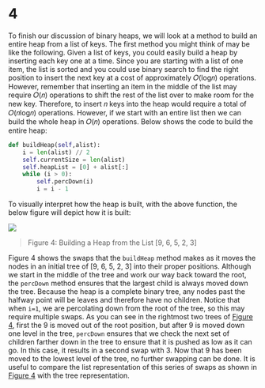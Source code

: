 # 4

To finish our discussion of binary heaps, we will look at a method to build an entire heap from a list of keys. The first method you might think of may be like the following. Given a list of keys, you could easily build a heap by inserting each key one at a time. Since you are starting with a list of one item, the list is sorted and you could use binary search to find the right position to insert the next key at a cost of approximately 𝑂\(log𝑛\) operations. However, remember that inserting an item in the middle of the list may require 𝑂\(𝑛\) operations to shift the rest of the list over to make room for the new key. Therefore, to insert 𝑛 keys into the heap would require a total of 𝑂\(𝑛log𝑛\) operations. However, if we start with an entire list then we can build the whole heap in 𝑂\(𝑛\) operations. Below shows the code to build the entire heap:

```python
def buildHeap(self,alist):
    i = len(alist) // 2
    self.currentSize = len(alist)
    self.heapList = [0] + alist[:]
    while (i > 0):
        self.percDown(i)
        i = i - 1
```

To visually interpret how the heap is built, with the above function, the below figure will depict how it is built:

![](https://runestone.academy/runestone/books/published/pythonds/_images/buildheap.png)

> Figure 4: Building a Heap from the List \[9, 6, 5, 2, 3\]

Figure 4 shows the swaps that the `buildHeap` method makes as it moves the nodes in an initial tree of \[9, 6, 5, 2, 3\] into their proper positions. Although we start in the middle of the tree and work our way back toward the root, the `percDown` method ensures that the largest child is always moved down the tree. Because the heap is a complete binary tree, any nodes past the halfway point will be leaves and therefore have no children. Notice that when `i=1`, we are percolating down from the root of the tree, so this may require multiple swaps. As you can see in the rightmost two trees of [Figure 4](https://runestone.academy/runestone/books/published/pythonds/Trees/BinaryHeapImplementation.html#fig-buildheap), first the 9 is moved out of the root position, but after 9 is moved down one level in the tree, `percDown` ensures that we check the next set of children farther down in the tree to ensure that it is pushed as low as it can go. In this case, it results in a second swap with 3. Now that 9 has been moved to the lowest level of the tree, no further swapping can be done. It is useful to compare the list representation of this series of swaps as shown in [Figure 4](https://runestone.academy/runestone/books/published/pythonds/Trees/BinaryHeapImplementation.html#fig-buildheap) with the tree representation.

